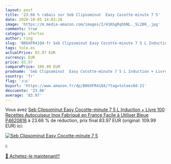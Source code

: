 ```yaml
---
layout: post
title: '23.66 % rabais sur Seb Clipsominut  Easy Cocotte-minute 7 5'
date: 2020-10-05 14:03:20
image: 'https://m.media-amazon.com/images/I/41KGgRqhbNL._SL200_.jpg'
comments: true
category: ofertas
author: ring
slug: 'B06XFR41Q4-fr Seb Clipsominut Easy Cocotte-minute 7 5 L Induction +...'
tags: tole.es
actualPrice: 83.97 EUR
currency: EUR
price: 83.97
comparePrice: 109.99 EUR
prodname: 'Seb Clipsominut  Easy Cocotte-minute 7 5 L Induction + Livre 100 Recettes Autocuiseur Inox Fabriqué en France Facile à Utiliser Bleue P4620816'
country: 'fr'
flag: '🇫🇷'
buyurl: 'https://www.amazon.fr/dp/B06XFR41Q4/?tag=tolees0d-21'
descuento: '23.66'
average: '83.97'
---
```


Vous avez [Seb Clipsominut  Easy Cocotte-minute 7 5 L Induction + Livre 100 Recettes Autocuiseur Inox Fabriqué en France Facile à Utiliser Bleue P4620816](https://www.amazon.fr/dp/B06XFR41Q4/?tag=tolees0d-21)  à  23.66 % de réduction, prix final  83.97 EUR (original: 109.99 EUR) ici:

[![Seb Clipsominut  Easy Cocotte-minute 7 5](https://m.media-amazon.com/images/I/41KGgRqhbNL._SL200_.jpg)](https://www.amazon.fr/dp/B06XFR41Q4/?tag=tolees0d-21)

ℹ️:


[🛒 Achetez-le maintenant!!](https://www.amazon.fr/dp/B06XFR41Q4/?tag=tolees0d-21)
